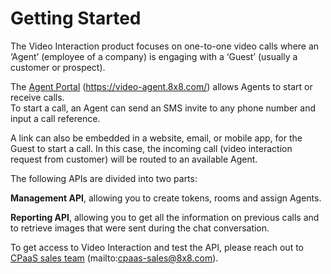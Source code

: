 # Getting Started

The Video Interaction product focuses on one-to-one video calls where an ‘Agent’ (employee of a company) is engaging with a ‘Guest’ (usually a customer or prospect).

The [Agent Portal](https://video-agent.8x8.com) (<https://video-agent.8x8.com/>) allows Agents to start or receive calls. <br>
To start a call, an Agent can send an SMS invite to any phone number and input a call reference. <br>

A link can also be embedded in a website, email, or mobile app, for the Guest to start a call. In this case, the incoming call (video interaction request from customer) will be routed to an available Agent.

The following APIs are divided into two parts:

**Management API**, allowing you to create tokens, rooms and assign Agents. <br>

**Reporting API**, allowing you to get all the information on previous calls and to retrieve images that were sent during the chat conversation.

To get access to Video Interaction and test the API, please reach out to [CPaaS sales team](mailto:cpaas-sales@8x8.com) (mailto:cpaas-sales@8x8.com).
